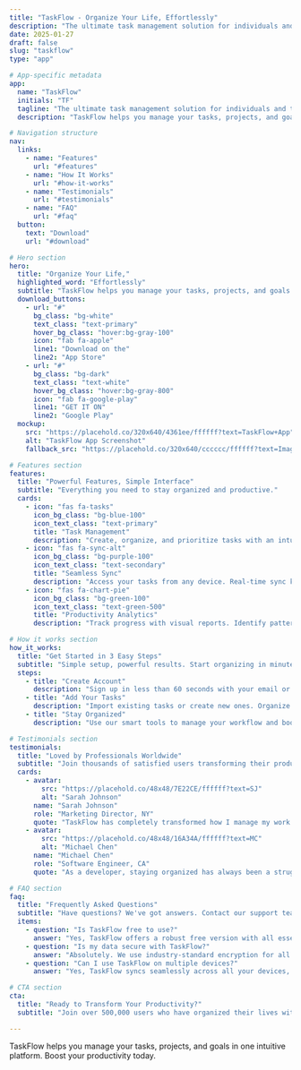 ```yaml
---
title: "TaskFlow - Organize Your Life, Effortlessly"
description: "The ultimate task management solution for individuals and teams."
date: 2025-01-27
draft: false
slug: "taskflow"
type: "app"

# App-specific metadata
app:
  name: "TaskFlow"
  initials: "TF"
  tagline: "The ultimate task management solution for individuals and teams."
  description: "TaskFlow helps you manage your tasks, projects, and goals in one intuitive platform. Boost your productivity today."

# Navigation structure
nav:
  links:
    - name: "Features"
      url: "#features"
    - name: "How It Works"
      url: "#how-it-works"
    - name: "Testimonials"
      url: "#testimonials"
    - name: "FAQ"
      url: "#faq"
  button:
    text: "Download"
    url: "#download"

# Hero section
hero:
  title: "Organize Your Life,"
  highlighted_word: "Effortlessly"
  subtitle: "TaskFlow helps you manage your tasks, projects, and goals in one intuitive platform. Boost your productivity today."
  download_buttons:
    - url: "#"
      bg_class: "bg-white"
      text_class: "text-primary"
      hover_bg_class: "hover:bg-gray-100"
      icon: "fab fa-apple"
      line1: "Download on the"
      line2: "App Store"
    - url: "#"
      bg_class: "bg-dark"
      text_class: "text-white"
      hover_bg_class: "hover:bg-gray-800"
      icon: "fab fa-google-play"
      line1: "GET IT ON"
      line2: "Google Play"
  mockup:
    src: "https://placehold.co/320x640/4361ee/ffffff?text=TaskFlow+App"
    alt: "TaskFlow App Screenshot"
    fallback_src: "https://placehold.co/320x640/cccccc/ffffff?text=Image+Not+Found"

# Features section
features:
  title: "Powerful Features, Simple Interface"
  subtitle: "Everything you need to stay organized and productive."
  cards:
    - icon: "fas fa-tasks"
      icon_bg_class: "bg-blue-100"
      icon_text_class: "text-primary"
      title: "Task Management"
      description: "Create, organize, and prioritize tasks with an intuitive drag-and-drop interface."
    - icon: "fas fa-sync-alt"
      icon_bg_class: "bg-purple-100"
      icon_text_class: "text-secondary"
      title: "Seamless Sync"
      description: "Access your tasks from any device. Real-time sync keeps you up-to-date everywhere."
    - icon: "fas fa-chart-pie"
      icon_bg_class: "bg-green-100"
      icon_text_class: "text-green-500"
      title: "Productivity Analytics"
      description: "Track progress with visual reports. Identify patterns and improve your workflow."

# How it works section
how_it_works:
  title: "Get Started in 3 Easy Steps"
  subtitle: "Simple setup, powerful results. Start organizing in minutes."
  steps:
    - title: "Create Account"
      description: "Sign up in less than 60 seconds with your email or social accounts."
    - title: "Add Your Tasks"
      description: "Import existing tasks or create new ones. Organize by project or priority."
    - title: "Stay Organized"
      description: "Use our smart tools to manage your workflow and boost productivity daily."

# Testimonials section
testimonials:
  title: "Loved by Professionals Worldwide"
  subtitle: "Join thousands of satisfied users transforming their productivity."
  cards:
    - avatar:
        src: "https://placehold.co/48x48/7E22CE/ffffff?text=SJ"
        alt: "Sarah Johnson"
      name: "Sarah Johnson"
      role: "Marketing Director, NY"
      quote: "TaskFlow has completely transformed how I manage my work. I've doubled my productivity and finally feel in control of my schedule!"
    - avatar:
        src: "https://placehold.co/48x48/16A34A/ffffff?text=MC"
        alt: "Michael Chen"
      name: "Michael Chen"
      role: "Software Engineer, CA"
      quote: "As a developer, staying organized has always been a struggle. TaskFlow's intuitive interface keeps me focused and on track."

# FAQ section
faq:
  title: "Frequently Asked Questions"
  subtitle: "Have questions? We've got answers. Contact our support team if you need more help."
  items:
    - question: "Is TaskFlow free to use?"
      answer: "Yes, TaskFlow offers a robust free version with all essential features. We also offer premium plans with additional capabilities."
    - question: "Is my data secure with TaskFlow?"
      answer: "Absolutely. We use industry-standard encryption for all data in transit and at rest."
    - question: "Can I use TaskFlow on multiple devices?"
      answer: "Yes, TaskFlow syncs seamlessly across all your devices, including a web app that works on any browser."

# CTA section
cta:
  title: "Ready to Transform Your Productivity?"
  subtitle: "Join over 500,000 users who have organized their lives with TaskFlow. Download now and get started in minutes."

---
```


TaskFlow helps you manage your tasks, projects, and goals in one intuitive platform. Boost your productivity today.